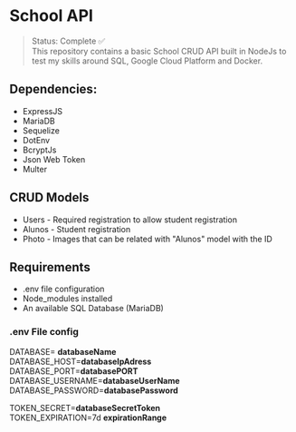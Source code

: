 # School API
> Status: Complete ✅ <br>
This repository contains a basic School CRUD API built in NodeJs to test my skills around SQL, Google Cloud Platform and Docker.

## Dependencies:
* ExpressJS
* MariaDB
* Sequelize
* DotEnv
* BcryptJs
* Json Web Token
* Multer

## CRUD Models
* Users - Required registration to allow student registration
* Alunos - Student registration
* Photo - Images that can be related with "Alunos" model with the ID

## Requirements
* .env file configuration
* Node_modules installed
* An available SQL Database (MariaDB)

### .env File config
DATABASE= __databaseName__ <br>
DATABASE_HOST=__databaseIpAdress__ <br>
DATABASE_PORT=__databasePORT__ <br>
DATABASE_USERNAME=__databaseUserName__ <br>
DATABASE_PASSWORD=__databasePassword__ <br>

TOKEN_SECRET=__databaseSecretToken__ <br>
TOKEN_EXPIRATION=7d __expirationRange__ <br>


